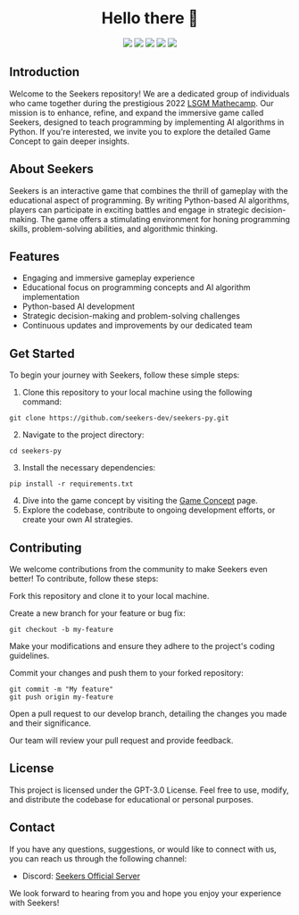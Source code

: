<h1 align=center> Hello there 👋</h1>

<p align=center>
    <img src="https://img.shields.io/badge/OpenJDK-ED8B00?style=for-the-badge&logo=openjdk&logoColor=white" />
    <img src="https://img.shields.io/badge/Python-FFD43B?style=for-the-badge&logo=python&logoColor=blue" />
    <img src="https://img.shields.io/badge/TensorFlow-FF6F00?style=for-the-badge&logo=TensorFlow&logoColor=white" />
    <img src="https://img.shields.io/badge/Keras-D00000?style=for-the-badge&logo=Keras&logoColor=white" />
    <img src="https://img.shields.io/badge/SonarLint-CB2029?style=for-the-badge&logo=sonarlint&logoColor=white">
</p>

## Introduction

Welcome to the Seekers repository! We are a dedicated group of individuals who came together during the prestigious 2022 [LSGM Mathecamp](https://lsgm.uni-leipzig.de/tiki-index.php?page=Mathecamp). Our mission is to enhance, refine, and expand the immersive game called Seekers, designed to teach programming by implementing AI algorithms in Python. If you're interested, we invite you to explore the detailed Game Concept to gain deeper insights.

## About Seekers

Seekers is an interactive game that combines the thrill of gameplay with the educational aspect of programming. By writing Python-based AI algorithms, players can participate in exciting battles and engage in strategic decision-making. The game offers a stimulating environment for honing programming skills, problem-solving abilities, and algorithmic thinking.

## Features

+ Engaging and immersive gameplay experience
+ Educational focus on programming concepts and AI algorithm implementation
+ Python-based AI development
+ Strategic decision-making and problem-solving challenges
+ Continuous updates and improvements by our dedicated team

## Get Started

To begin your journey with Seekers, follow these simple steps:

1. Clone this repository to your local machine using the following command:

```
git clone https://github.com/seekers-dev/seekers-py.git
```

2. Navigate to the project directory:

```
cd seekers-py
```

3. Install the necessary dependencies:

```
pip install -r requirements.txt
```

4. Dive into the game concept by visiting the [Game Concept](https://github.com/seekers-dev/seekers-py/wiki/Game-Concept) page.
5. Explore the codebase, contribute to ongoing development efforts, or create your own AI strategies.

## Contributing

We welcome contributions from the community to make Seekers even better! To contribute, follow these steps:

Fork this repository and clone it to your local machine.

Create a new branch for your feature or bug fix:

```
git checkout -b my-feature
```

Make your modifications and ensure they adhere to the project's coding guidelines.

Commit your changes and push them to your forked repository:

```
git commit -m "My feature"
git push origin my-feature
```

Open a pull request to our develop branch, detailing the changes you made and their significance.

Our team will review your pull request and provide feedback.

## License

This project is licensed under the GPT-3.0 License. Feel free to use, modify, and distribute the codebase for educational or personal purposes.

## Contact

If you have any questions, suggestions, or would like to connect with us, you can reach us through the following channel:

+ Discord: [Seekers Official Server](https://discord.gg/gRaTCgDS9b)

We look forward to hearing from you and hope you enjoy your experience with Seekers!